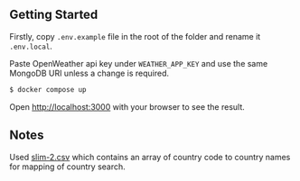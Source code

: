 ## Getting Started

Firstly, copy `.env.example` file in the root of the folder and rename it `.env.local`.

Paste OpenWeather api key under `WEATHER_APP_KEY` and use the same MongoDB URI unless a change is required.

```bash
$ docker compose up
```

Open [http://localhost:3000](http://localhost:3000) with your browser to see the result.

## Notes

Used [slim-2.csv](https://github.com/lukes/ISO-3166-Countries-with-Regional-Codes/blob/master/slim-2/slim-2.csv) which contains an array of country code to country names for mapping of country search.
